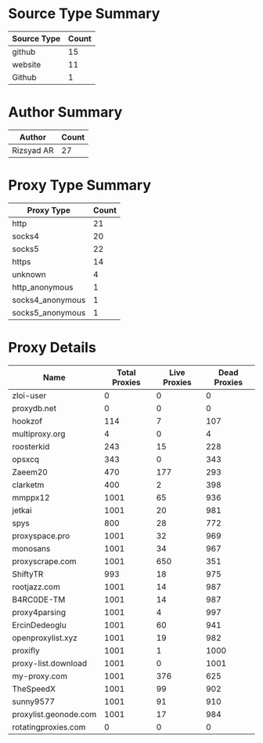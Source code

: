 # Source Type Summary

| Source Type | Count |
|-------------|-------|
| github | 15 |
| website | 11 |
| Github | 1 |


# Author Summary

| Author | Count |
|--------|-------|
| Rizsyad AR | 27 |


# Proxy Type Summary

| Proxy Type | Count |
|------------|-------|
| http | 21 |
| socks4 | 20 |
| socks5 | 22 |
| https | 14 |
| unknown | 4 |
| http_anonymous | 1 |
| socks4_anonymous | 1 |
| socks5_anonymous | 1 |


# Proxy Details

| Name | Total Proxies | Live Proxies | Dead Proxies |
|------|---------------|--------------|---------------|
| zloi-user | 0 | 0 | 0 |
| proxydb.net | 0 | 0 | 0 |
| hookzof | 114 | 7 | 107 |
| multiproxy.org | 4 | 0 | 4 |
| roosterkid | 243 | 15 | 228 |
| opsxcq | 343 | 0 | 343 |
| Zaeem20 | 470 | 177 | 293 |
| clarketm | 400 | 2 | 398 |
| mmppx12 | 1001 | 65 | 936 |
| jetkai | 1001 | 20 | 981 |
| spys | 800 | 28 | 772 |
| proxyspace.pro | 1001 | 32 | 969 |
| monosans | 1001 | 34 | 967 |
| proxyscrape.com | 1001 | 650 | 351 |
| ShiftyTR | 993 | 18 | 975 |
| rootjazz.com | 1001 | 14 | 987 |
| B4RC0DE-TM | 1001 | 14 | 987 |
| proxy4parsing | 1001 | 4 | 997 |
| ErcinDedeoglu | 1001 | 60 | 941 |
| openproxylist.xyz | 1001 | 19 | 982 |
| proxifly | 1001 | 1 | 1000 |
| proxy-list.download | 1001 | 0 | 1001 |
| my-proxy.com | 1001 | 376 | 625 |
| TheSpeedX | 1001 | 99 | 902 |
| sunny9577 | 1001 | 91 | 910 |
| proxylist.geonode.com | 1001 | 17 | 984 |
| rotatingproxies.com | 0 | 0 | 0 |
